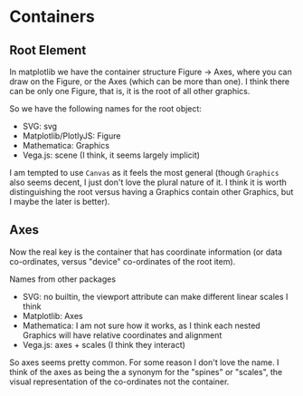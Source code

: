 # Containers

## Root Element
In matplotlib we have the container structure Figure -> Axes, where you can draw on the
Figure, or the Axes (which can be more than one). I think there can be only one Figure, that
is, it is the root of all other graphics.

So we have the following names for the root object:

* SVG: svg
* Matplotlib/PlotlyJS: Figure
* Mathematica: Graphics
* Vega.js: scene (I think, it seems largely implicit)

I am tempted to use `Canvas` as it feels the most general (though `Graphics` also seems
decent, I just don't love the plural nature of it. I think it is worth distinguishing
the root versus having a Graphics contain other Graphics, but I maybe the later is better).

## Axes
Now the real key is the container that has coordinate information (or data co-ordinates,
versus "device" co-ordinates of the root item).

Names from other packages

* SVG: no builtin, the viewport attribute can make different linear scales I think
* Matplotlib: Axes
* Mathematica: I am not sure how it works, as I think each nested Graphics will have
relative coordinates and alignment
* Vega.js: axes + scales (I think they interact)

So axes seems pretty common. For some reason I don't love the name. I think of the axes as
being the a synonym for the "spines" or "scales", the visual representation of the
co-ordinates not the container.
